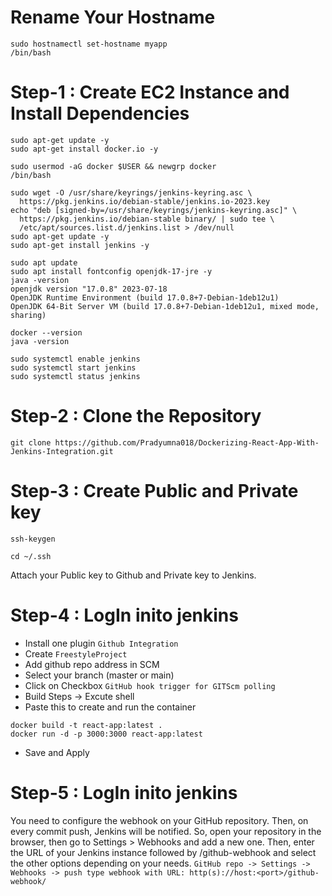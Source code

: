 # Rename Your Hostname 
```
sudo hostnamectl set-hostname myapp
/bin/bash
```
# Step-1 : Create EC2 Instance and Install Dependencies
```
sudo apt-get update -y
sudo apt-get install docker.io -y
```
```
sudo usermod -aG docker $USER && newgrp docker
/bin/bash
```
```
sudo wget -O /usr/share/keyrings/jenkins-keyring.asc \
  https://pkg.jenkins.io/debian-stable/jenkins.io-2023.key
echo "deb [signed-by=/usr/share/keyrings/jenkins-keyring.asc]" \
  https://pkg.jenkins.io/debian-stable binary/ | sudo tee \
  /etc/apt/sources.list.d/jenkins.list > /dev/null
sudo apt-get update -y
sudo apt-get install jenkins -y
```
```
sudo apt update
sudo apt install fontconfig openjdk-17-jre -y
java -version
openjdk version "17.0.8" 2023-07-18
OpenJDK Runtime Environment (build 17.0.8+7-Debian-1deb12u1)
OpenJDK 64-Bit Server VM (build 17.0.8+7-Debian-1deb12u1, mixed mode, sharing)
```
```
docker --version
java -version
```
```
sudo systemctl enable jenkins
sudo systemctl start jenkins
sudo systemctl status jenkins
```
# Step-2 : Clone the Repository
```
git clone https://github.com/Pradyumna018/Dockerizing-React-App-With-Jenkins-Integration.git
```
# Step-3 : Create Public and Private key
```
ssh-keygen
```
```
cd ~/.ssh
```
Attach your Public key to Github and Private key to Jenkins.

# Step-4 : LogIn inito jenkins
* Install one plugin `Github Integration`
* Create `FreestyleProject`
* Add github repo address in SCM
* Select your branch (master or main)
* Click on Checkbox `GitHub hook trigger for GITScm polling`
* Build Steps -> Excute shell
* Paste this to create and run the container
```
docker build -t react-app:latest .
docker run -d -p 3000:3000 react-app:latest
```
* Save and Apply
# Step-5 : LogIn inito jenkins

You need to configure the webhook on your GitHub repository. Then, on every commit push, Jenkins will be notified.
So, open your repository in the browser, then go to Settings > Webhooks and add a new one.
Then, enter the URL of your Jenkins instance followed by /github-webhook and select the other options depending on your needs.
`GitHub repo -> Settings -> Webhooks -> push type webhook with URL: http(s)://host:<port>/github-webhook/`

  
